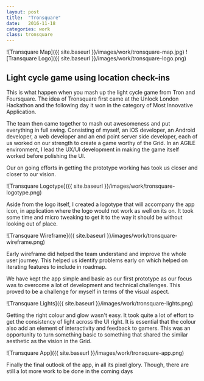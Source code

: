 ```yaml
---
layout: post
title:  "Tronsquare"
date:   2016-11-18
categories: work
class: tronsquare
---
```


![Transquare Map]({{ site.baseurl }}/images/work/tronsquare-map.jpg)
![Transquare Logo]({{ site.baseurl }}/images/work/tronsquare-logo.png)

## Light cycle game using location check-ins

This is what happen when you mash up the light cycle game from Tron and Foursquare. The idea of Tronsquare first came at the Unlock London Hackathon and the following day it won in the category of Most Innovative Application.

The team then came together to mash out awesomeness and put everything in full swing. Consisting of myself, an iOS developer, an Android developer, a web developer and an end point server side developer, each of us worked on our strength to create a game worthy of the Grid. In an AGILE environment, I lead the UX/UI development in making the game itself worked before polishing the UI.

Our on going efforts in getting the prototype working has took us closer and closer to our vision.

![Transquare Logotype]({{ site.baseurl }}/images/work/tronsquare-logotype.png)

Aside from the logo itself, I created a logotype that will accompany the app icon, in application where the logo would not work as well on its on. It took some time and micro tweaking to get it to the way it should be without looking out of place.

![Transquare Wireframe]({{ site.baseurl }}/images/work/tronsquare-wireframe.png)

Early wireframe did helped the team understand and improve the whole user journey. This helped us identify problems early on which helped on iterating features to include in roadmap.

We have kept the app simple and basic as our first prototype as our focus was to overcome a lot of development and technical challenges. This proved to be a challenge for myself in terms of the visual aspect.

![Transquare Lights]({{ site.baseurl }}/images/work/tronsquare-lights.png)

Getting the right colour and glow wasn't easy. It took quite a lot of effort to get the consistency of light across the UI right. It is essential that the colour also add an element of interactivity and feedback to gamers. This was an opportunity to turn something basic to something that shared the similar aesthetic as the vision in the Grid.

![Transquare App]({{ site.baseurl }}/images/work/tronsquare-app.png)

Finally the final outlook of the app, in all its pixel glory. Though, there are still a lot more work to be done in the coming days